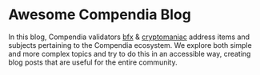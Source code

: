 # Awesome Compendia Blog

In this blog, Compendia validators [bfx](https://bindscan.io/wallets/bfx) & [cryptomaniac](https://bindscan.io/wallets/cryptomaniac) address items and subjects pertaining to the Compendia ecosystem. We explore both simple and more complex topics and try to do this in an accessible way, creating blog posts that are useful for the entire community.
